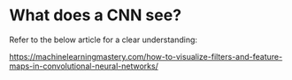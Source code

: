 # What does a CNN see?

Refer to the below article for a clear understanding:

https://machinelearningmastery.com/how-to-visualize-filters-and-feature-maps-in-convolutional-neural-networks/
